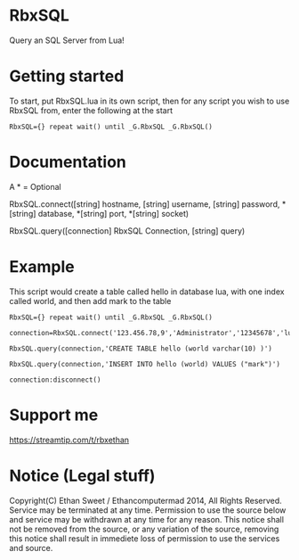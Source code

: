 RbxSQL
======

Query an SQL Server from Lua!


Getting started
======

To start, put RbxSQL.lua in its own script, then for any script you wish to use RbxSQL from, enter the following at the start
```
RbxSQL={} repeat wait() until _G.RbxSQL _G.RbxSQL()
```

Documentation
======

A * = Optional

RbxSQL.connect([string] hostname, [string] username, [string] password, *[string] database, *[string] port, *[string] socket)

RbxSQL.query([connection] RbxSQL Connection, [string] query)

Example
======
This script would create a table called hello in database lua, with one index called world, and then add mark to the table

```
RbxSQL={} repeat wait() until _G.RbxSQL _G.RbxSQL()

connection=RbxSQL.connect('123.456.78,9','Administrator','12345678','lua')

RbxSQL.query(connection,'CREATE TABLE hello (world varchar(10) )')

RbxSQL.query(connection,'INSERT INTO hello (world) VALUES ("mark")')

connection:disconnect()
```

Support me
======
https://streamtip.com/t/rbxethan

Notice (Legal stuff)
======
Copyright(C) Ethan Sweet / Ethancomputermad 2014, All Rights Reserved. Service may be terminated at any time. Permission to use the source below and service may be withdrawn at any time for any reason. This notice shall not be removed from the source, or any variation of the source, removing this notice shall result in immediete loss of permission to use the services and source.

